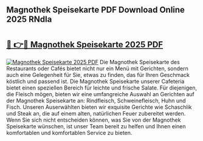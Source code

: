 ## Magnothek Speisekarte PDF Download Online 2025 RNdla

# <h2><a href="http://gcazc62.nevu.top/?p=Magnothek+Speisekarte">🔗 👉🔴 Magnothek Speisekarte 2025 PDF</a></h2>

[![Magnothek Speisekarte 2025 PDF](https://i.imgur.com/dBaPXMq.png)](http://gcazc62.nevu.top/?p=Magnothek+Speisekarte)
Die Magnothek Speisekarte des Restaurants oder Cafés bietet nicht nur ein Menü mit Gerichten, sondern auch eine Gelegenheit für Sie, etwas zu finden, das für Ihren Geschmack köstlich und passend ist. Die Magnothek Speisekarte unserer Cafeteria bietet einen speziellen Bereich für leichte und frische Salate. Für diejenigen, die Fleisch mögen, bieten wir eine umfangreiche Auswahl an Gerichten auf der Magnothek Speisekarte an: Rindfleisch, Schweinefleisch, Huhn und Fisch. Unseren Auserwählten bieten wir exquisite Gerichte wie Schaschlik und Steak an, die auf einem alten, natürlichen Feuer zubereitet werden. Wenn Sie sich nicht entscheiden können, was Sie von der Magnothek Speisekarte wünschen, ist unser Team bereit zu helfen und Ihnen einen komfortablen und komfortablen Service zu bieten.
